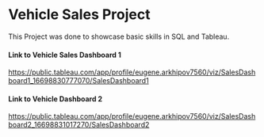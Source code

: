 # Vehicle Sales Project
This Project was done to showcase basic skills in SQL and Tableau.

#### Link to Vehicle Sales Dashboard 1
https://public.tableau.com/app/profile/eugene.arkhipov7560/viz/SalesDashboard1_16698830777070/SalesDashboard1

#### Link to Vehicle Dashboard 2
https://public.tableau.com/app/profile/eugene.arkhipov7560/viz/SalesDashboard2_16698831017270/SalesDashboard2
